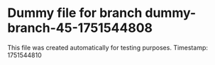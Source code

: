 # Dummy file for branch dummy-branch-45-1751544808

This file was created automatically for testing purposes.
Timestamp: 1751544810